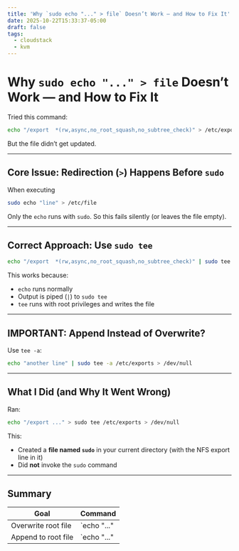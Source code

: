 ```yaml
---
title: 'Why `sudo echo "..." > file` Doesn’t Work — and How to Fix It'
date: 2025-10-22T15:33:37-05:00
draft: false
tags:
  - cloudstack
  - kvm
---
```


# Why `sudo echo "..." > file` Doesn’t Work — and How to Fix It

Tried this command:

```bash
echo "/export  *(rw,async,no_root_squash,no_subtree_check)" > /etc/exports
```

But the file didn’t get updated.

---

## Core Issue: Redirection (`>`) Happens Before `sudo`

When executing

```bash
sudo echo "line" > /etc/file
```

Only the `echo` runs with `sudo`. So this fails silently (or leaves the file empty).

---

## Correct Approach: Use `sudo tee`

```bash
echo "/export  *(rw,async,no_root_squash,no_subtree_check)" | sudo tee /etc/exports > /dev/null
```

This works because:

- `echo` runs normally
- Output is piped (`|`) to `sudo tee`
- `tee` runs with root privileges and writes the file

---

## IMPORTANT: Append Instead of Overwrite?

Use `tee -a`:

```bash
echo "another line" | sudo tee -a /etc/exports > /dev/null
```

---

## What I Did (and Why It Went Wrong)

Ran:

```bash
echo "/export ..." > sudo tee /etc/exports > /dev/null
```

This:

- Created a **file named `sudo`** in your current directory (with the NFS export line in it)
- Did **not** invoke the `sudo` command

---

## Summary

| Goal                  | Command                                                  |
|-----------------------|----------------------------------------------------------|
| Overwrite root file   | `echo "..." | sudo tee /file > /dev/null`               |
| Append to root file   | `echo "..." | sudo tee -a /file > /dev/null`            |